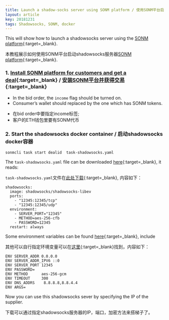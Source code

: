 ```yaml
---
title: Launch a shadow-socks server using SONM platform / 使用SONM平台启动shadow-socks服务器
layout: article
key: 20181231
tags: Shadowsocks, SONM, docker
---
```


This will show how to launch a shadowsocks server using the [SONM platform](https://docs.sonm.com/){:target=_blank}.

本教程展示如何使用SONM平台启动shadowsocks服务器[SONM platform](https://docs.sonm.com/){:target=_blank}.
<!--more-->

### 1. [Install SONM platform for customers and get a deal](https://sonmwalker.github.io/2018/12/12/sonm-intro.html){:target=_blank} / [安装SONM平台并获得交易](https://sonmwalker.github.io/2018/12/12/sonm-intro.html){:target=_blank}

> 
- In the bid order, the `income` flag should be turned on.
- Consumer’s wallet should replaced by the one which has SONM tokens.

>
- 在bid order中要指定income标签;
- 客户的ETH钱包里要有SONM代币

### 2. Start the shadowsocks docker container / 启动shadowsocks docker容器

`sonmcli task start dealid  task-shadowsocks.yaml`

The `task-shadowsocks.yaml` file can be downloaded [here](https://github.com/sonmwalker/ss/blob/master/sonm/task-shadowsocks.yaml){:target=_blank}, it reads:

`task-shadowsocks.yaml`文件在[此处下载](https://github.com/sonmwalker/ss/blob/master/sonm/task-shadowsocks.yaml){:target=_blank}, 内容如下：

```
shadowsocks:
  image: shadowsocks/shadowsocks-libev
  ports:
    - "12345:12345/tcp"
    - "12345:12345/udp"
  environment:
    - SERVER_PORT="12345"
    - METHOD=aes-256-cfb
    - PASSWORD=12345
  restart: always
```

Some environment variables can be found [here](https://github.com/sonmwalker/shadowsocks-libev/blob/master/docker/alpine/Dockerfile){:target=_blank}, include

其他可以自行指定环境变量可以在[这里](https://github.com/sonmwalker/shadowsocks-libev/blob/master/docker/alpine/Dockerfile){:target=_blank}找到，内容如下：
```
ENV SERVER_ADDR 0.0.0.0
ENV SERVER_ADDR_IPV6 ::0
ENV SERVER_PORT 12345
ENV PASSWORD=
ENV METHOD      aes-256-gcm
ENV TIMEOUT     300
ENV DNS_ADDRS    8.8.8.8,8.8.4.4
ENV ARGS=
```
Now you can use this shadowsocks sever by specifying the IP of the supplier.

下载可以通过指定shadowsocks服务器的IP，端口，加密方法来搭梯子了。



